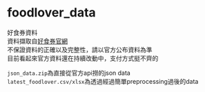 # foodlover_data
好食券資料  
資料擷取自[好食券官網](https://foodlover.tw/lookup-shop.html)  
不保證資料的正確以及完整性，請以官方公布資料為準  
目前看起來官方資料還在持續改動中，支付方式挺不齊的  

`json_data.zip`為直接從官方api撈的json data  
`latest_foodlover.csv/xlsx`為透過經過簡單preprocessing過後的data  
